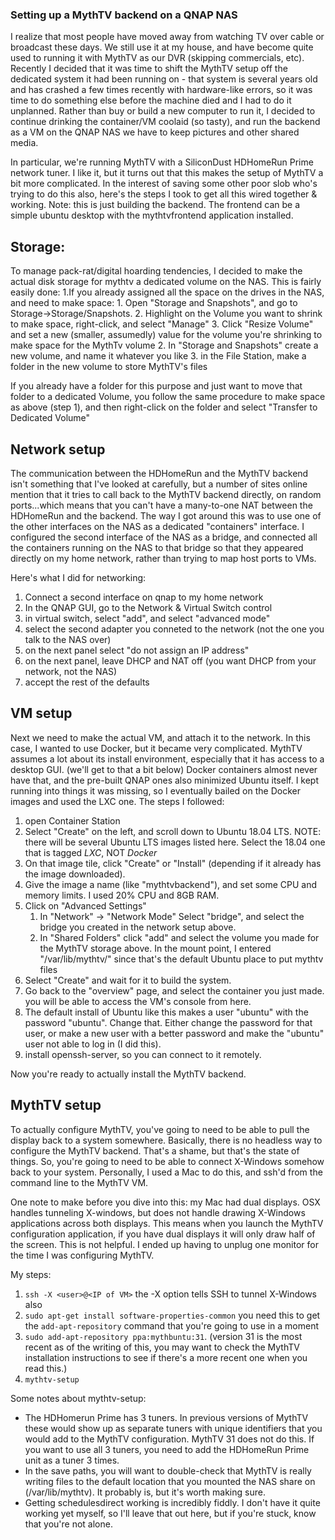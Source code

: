 ### Setting up a MythTV backend on a QNAP NAS

I realize that most people have moved away from watching TV over cable or broadcast these days.  We still use it
at my house, and have become quite used to running it with MythTV as our DVR (skipping commercials, etc). Recently I
decided that it was time to shift the MythTV setup off the dedicated system it had been running on - that system is 
several years old and has crashed a few times recently with hardware-like errors, so it was time to do something else 
before the machine died and I had to do it unplanned. Rather than buy or build a new computer to run it, I decided 
to continue drinking the container/VM coolaid (so tasty), and run the backend as a VM on the QNAP NAS we have to keep 
pictures and other shared media.  

In particular, we're running MythTV with a SiliconDust HDHomeRun Prime network tuner. I like it, but it turns out 
that this makes the setup of MythTV a bit more complicated. In the interest of saving some other poor slob who's trying
to do this also, here's the steps I took to get all this wired together & working. Note: this is just building the
backend. The frontend can be a simple ubuntu desktop with the mythtvfrontend application installed.

## Storage:

To manage pack-rat/digital hoarding tendencies, I decided to make the actual disk storage for mythtv a dedicated volume
on the NAS. This is fairly easily done:
 1.If you already assigned all the space on the drives in the NAS, and need to make space:
    1. Open "Storage and Snapshots", and go to Storage->Storage/Snapshots.
    2. Highlight on the Volume you want to shrink to make space, right-click, and select "Manage"
    3. Click "Resize Volume" and set a new (smaller, assumedly) value for the volume you're shrinking to make space for
     the MythTv volume
 2. In "Storage and Snapshots" create a new volume, and name it whatever you like
 3. in the File Station, make a folder in the new volume to store MythTV's files

If you already have a folder for this purpose and just want to move that folder to a dedicated Volume, you follow
the same procedure to make space as above (step 1), and then right-click on the folder and select "Transfer to Dedicated
Volume"

## Network setup

The communication between the HDHomeRun and the MythTV backend isn't something that I've looked at carefully, but a
number of sites online mention that it tries to call back to the MythTV backend directly, on random ports...which means 
that you can't have a many-to-one NAT between the HDHomeRun and the backend. The way I got around this was to use one 
of the other interfaces on the NAS as a dedicated "containers" interface. I configured the second interface of the NAS 
as  a bridge, and  connected all the containers running on the NAS to that bridge so that they appeared directly on 
my home network, rather than trying to map host ports to VMs.

Here's what I did for networking:
 1. Connect a second interface on qnap to my home network
 2. In the QNAP GUI, go to the Network & Virtual Switch control
 3. in virtual switch, select "add", and select "advanced mode"
 4. select the second adapter you conneted to the network (not the one you talk to the NAS over)
 5. on the next panel select "do not assign an IP address"
 6. on the next panel, leave DHCP and NAT off (you want DHCP from your network, not the NAS)
 7. accept the rest of the defaults

## VM setup
Next we need to make the actual VM, and attach it to the network. In this case, I wanted to use Docker, but it
became very complicated. MythTV assumes a lot about its install environment, especially that it has access to a 
desktop GUI. (we'll get to that a bit below) Docker containers almost never have that, and the pre-built QNAP ones
also minimized Ubuntu itself. I kept running into things it was missing, so I eventually bailed on the Docker images
and used the LXC one. The steps I followed:
 1. open Container Station
 2. Select "Create" on the left, and scroll down to Ubuntu 18.04 LTS. NOTE: there will be several Ubuntu LTS images 
listed here. Select the 18.04 one that is tagged *LXC*, NOT *Docker*
 3. On that image tile, click "Create" or "Install" (depending if it already has the image downloaded).
 4. Give the image a name (like "mythtvbackend"), and set some CPU and memory limits. I used 20% CPU and 8GB RAM.
 5. Click on "Advanced Settings"
     1. In "Network" -> "Network Mode" Select "bridge", and select the bridge you created in the network setup above.
     2. In "Shared Folders" click "add" and select the volume you made for the MythTV storage above. In the mount
       point, I entered "/var/lib/mythtv/" since that's the default Ubuntu place to put mythtv files
 6. Select "Create" and wait for it to build the system.
 7. Go back to the "overview" page, and select the container you just made. you will be able to access the VM's console
    from here.
 8. The default install of Ubuntu like this makes a user "ubuntu" with the password "ubuntu". Change that. Either 
change the password for that user, or make a new user with a better password and make the "ubuntu" user not able to
    log in (I did this).
 9. install openssh-server, so you can connect to it remotely.

Now you're ready to actually install the MythTV backend.


## MythTV setup

To actually configure MythTV, you've going to need to be able to pull the display back to a system somewhere. Basically,
there is no headless way to configure the MythTV backend. That's a shame, but that's the state of things. So, you're
going to need to be able to connect X-Windows somehow back to your system. Personally, I used a Mac to do this, and
ssh'd from the command line to the MythTV VM. 

One note to make before you dive into this: my Mac had dual displays. OSX handles tunneling X-windows, but does not
handle drawing X-Windows applications across both displays. This means when you launch the MythTV configuration 
application, if you have dual displays it will only draw half of the screen. This is not helpful. I ended up having
to unplug one monitor for the time I was configuring MythTV.

My steps:
 1. `ssh -X <user>@<IP of VM>` the -X option tells SSH to tunnel X-Windows also
 2. `sudo apt-get install software-properties-common` you need this to get the `add-apt-repository` command that you're
    going to use in a moment
 3. `sudo add-apt-repository ppa:mythbuntu:31`. (version 31 is the most recent as of the writing of this, you may want
    to check the MythTV installation instructions to see if there's a more recent one when you read this.)
 4. `mythtv-setup`

Some notes about mythtv-setup:
- The HDHomerun Prime has 3 tuners. In previous versions of MythTV these would show up as separate tuners with unique
   identifiers that you would add to the MythTV configuration. MythTV 31 does not do this. If you want to use all 3 
   tuners, you need to add the HDHomeRun Prime unit as a tuner 3 times.
- In the save paths, you will want to double-check that MythTV is really writing files to the default location that
you mounted the NAS share on (/var/lib/mythtv). It probably is, but it's worth making sure.
-  Getting schedulesdirect working is incredibly fiddly. I don't have it quite working yet myself, so I'll leave that 
out here, but if you're stuck, know that you're not alone.
   